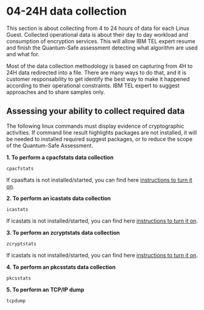 # 04-24H data collection
This section is about collecting from 4 to 24 hours of data for each Linux Guest. Collected operational data is about their day to day workload and consumption of encryption services. This will allow IBM TEL expert resume and finish the Quantum-Safe assessment detecting what algorithm are used and what for.

Most of the data collection methodology is based on capturing from 4H to 24H data redirected into a file. There are many ways to do that, and it is customer responsability to get identify the best way to make it happened according to their operational constraints. IBM TEL expert to suggest approaches and to share samples only.

## Assessing your ability to collect required data

The following linux commands must display evidence of cryptographic activities. If command line result highlights packages are not installed, it will be needed to installed required suggest packages, or to reduce the scope of the Quantum-Safe Assessment.

**1. To perform a cpacfstats data collection**
```
cpacfstats
```
If cpasftats is not installed/started, you can find here [instructions to turn it on](https://www.ibm.com/docs/de/linux-on-systems?topic=c-cpacfstats).

**2. To perform an icastats data collection**
```
icastats
```
If icastats is not installed/started, you can find here [instructions to turn it on](https://www.ibm.com/docs/en/linux-on-systems?topic=reference-commands-linuxonibm-z).

**3. To perform an zcryptstats data collection**
```
zcryptstats
```
If icastats is not installed/started, you can find here [instructions to turn it on](https://www.ibm.com/docs/en/linux-on-systems?topic=libica-installing-from-distribution-packages).


**4. To perform an pkcsstats data collection**
```
pkcsstats
```

**5. To perform an TCP/IP dump**
```
tcpdump
```
